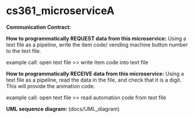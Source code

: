 # cs361_microserviceA

**Communication Contract:**

**How to programmatically REQUEST data from this microservice:**
Using a text file as a pipeline, write the item code/ vending machine button number to the text file.

example call: 
open text file >> write item code into text file

**How to programmatically RECEIVE data from this microservice:**
Using a text file as a pipeline, read the data in the file, and check that it is a digit.  This will provide the animation code.

example call:
open text file >> read automation code from text file

**UML sequence diagram:**
(docs/UML_diagram)
